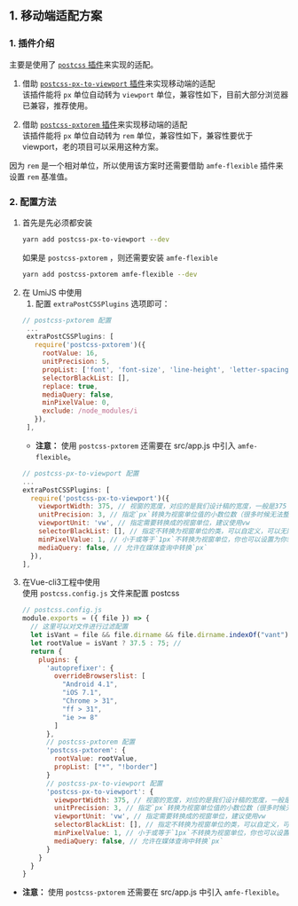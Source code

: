 ## 1. 移动端适配方案
### 1. 插件介绍
主要是使用了 [`postcss` 插件](https://github.com/postcss/postcss/blob/main/docs/plugins.md)来实现的适配。
1. 借助 [`postcss-px-to-viewport` 插件](https://github.com/evrone/postcss-px-to-viewport/blob/master/README_CN.md)来实现移动端的适配  
该插件能将 `px` 单位自动转为 `viewport` 单位，兼容性如下，目前大部分浏览器已兼容，推荐使用。
<img-show :img-info="{src:'https://i.loli.net/2020/12/02/48TSgFUOf9qZChz.png',description:'viewport 兼容性'}" />

2. 借助 [`postcss-pxtorem` 插件](https://github.com/cuth/postcss-pxtorem)来实现移动端的适配  
该插件能将 `px` 单位自动转为 `rem` 单位，兼容性如下，兼容性要优于 viewport，老的项目可以采用这种方案。
<img-show :img-info="{src:'https://i.loli.net/2020/12/02/y3fgdJzcxpl1esh.png',description:'rem 兼容性'}" />

因为 `rem` 是一个相对单位，所以使用该方案时还需要借助 `amfe-flexible` 插件来设置 `rem` 基准值。  
### 2. 配置方法
1. 首先是先必须都安装
   ```bash
   yarn add postcss-px-to-viewport --dev
   ```
   如果是 `postcss-pxtorem` ，则还需要安装 `amfe-flexible`
   ```bash
   yarn add postcss-pxtorem amfe-flexible --dev
   ```
2. 在 UmiJS 中使用
   1. 配置 `extraPostCSSPlugins` 选项即可：
   ```js
   // postcss-pxtorem 配置
    ...
    extraPostCSSPlugins: [
      require('postcss-pxtorem')({
        rootValue: 16,
        unitPrecision: 5,
        propList: ['font', 'font-size', 'line-height', 'letter-spacing'],
        selectorBlackList: [],
        replace: true,
        mediaQuery: false,
        minPixelValue: 0,
        exclude: /node_modules/i
      }),
    ],
   ```
   - **注意：** 使用 `postcss-pxtorem` 还需要在 src/app.js 中引入 `amfe-flexible`。
   ```js
   // postcss-px-to-viewport 配置
   ...
   extraPostCSSPlugins: [
     require('postcss-px-to-viewport')({
       viewportWidth: 375, // 视窗的宽度，对应的是我们设计稿的宽度，一般是375
       unitPrecision: 3, // 指定`px`转换为视窗单位值的小数位数（很多时候无法整除）
       viewportUnit: 'vw', // 指定需要转换成的视窗单位，建议使用vw
       selectorBlackList: [], // 指定不转换为视窗单位的类，可以自定义，可以无限添加,建议定义一至两个通用的类名
       minPixelValue: 1, // 小于或等于`1px`不转换为视窗单位，你也可以设置为你想要的值
       mediaQuery: false, // 允许在媒体查询中转换`px`
     }),
   ],
   ```
3. 在Vue-cli3工程中使用  
   使用 `postcss.config.js` 文件来配置 postcss
   ```js
   // postcss.config.js
   module.exports = ({ file }) => {
     // 这里可以对文件进行过滤配置
     let isVant = file && file.dirname && file.dirname.indexOf("vant") > -1;
     let rootValue = isVant ? 37.5 : 75; // 
     return {
       plugins: {
         'autoprefixer': {
           overrideBrowserslist: [
             "Android 4.1",
             "iOS 7.1",
             "Chrome > 31",
             "ff > 31",
             "ie >= 8"
           ]
         },
         // postcss-pxtorem 配置
         'postcss-pxtorem': {
           rootValue: rootValue,
           propList: ["*", "!border"]
         }
         // postcss-px-to-viewport 配置
         'postcss-px-to-viewport': {
           viewportWidth: 375, // 视窗的宽度，对应的是我们设计稿的宽度，一般是375
           unitPrecision: 3, // 指定`px`转换为视窗单位值的小数位数（很多时候无法整除）
           viewportUnit: 'vw', // 指定需要转换成的视窗单位，建议使用vw
           selectorBlackList: [], // 指定不转换为视窗单位的类，可以自定义，可以无限添加,建议定义一至两个通用的类名
           minPixelValue: 1, // 小于或等于`1px`不转换为视窗单位，你也可以设置为你想要的值
           mediaQuery: false, // 允许在媒体查询中转换`px`
         }
       }
     }
   }
   ```
  - **注意：** 使用 `postcss-pxtorem` 还需要在 src/app.js 中引入 `amfe-flexible`。

